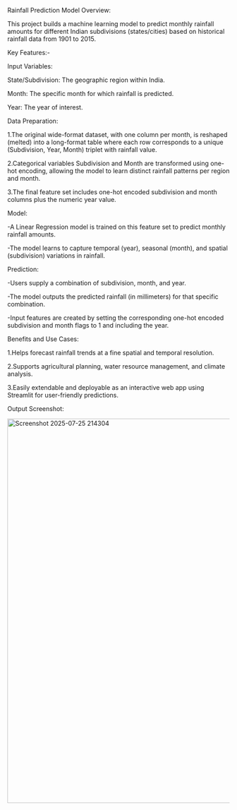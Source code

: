 Rainfall Prediction Model Overview:

This project builds a machine learning model to predict monthly rainfall amounts for different Indian subdivisions (states/cities) based on historical rainfall data from 1901 to 2015.

Key Features:-

Input Variables:

State/Subdivision: The geographic region within India.

Month: The specific month for which rainfall is predicted.

Year: The year of interest.

Data Preparation:

1.The original wide-format dataset, with one column per month, is reshaped (melted) into a long-format table where each row corresponds to a unique (Subdivision, Year, Month) triplet with rainfall value.

2.Categorical variables Subdivision and Month are transformed using one-hot encoding, allowing the model to learn distinct rainfall patterns per region and month.

3.The final feature set includes one-hot encoded subdivision and month columns plus the numeric year value.

Model:

-A Linear Regression model is trained on this feature set to predict monthly rainfall amounts.

-The model learns to capture temporal (year), seasonal (month), and spatial (subdivision) variations in rainfall.

Prediction:

-Users supply a combination of subdivision, month, and year.

-The model outputs the predicted rainfall (in millimeters) for that specific combination.

-Input features are created by setting the corresponding one-hot encoded subdivision and month flags to 1 and including the year.

Benefits and Use Cases:

   1.Helps forecast rainfall trends at a fine spatial and temporal resolution.

   2.Supports agricultural planning, water resource management, and climate analysis.

   3.Easily extendable and deployable as an interactive web app using Streamlit for user-friendly predictions.

Output Screenshot:

<img width="1917" height="871" alt="Screenshot 2025-07-25 214304" src="https://github.com/user-attachments/assets/45b216c2-38ad-465d-8576-b4029a48e738" />
